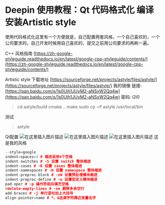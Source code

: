 # Deepin 使用教程：Qt 代码格式化  编译安装Artistic style

使用代码格式化这里有一个方便就是，自己配置两套风格，一个自己喜欢的，一个公司要求的。自己开发时候用自己喜欢的，提交之前用公司要求的再刷一遍。

C++ 风格指南
[https://zh-google-styleguide.readthedocs.io/en/latest/google-cpp-styleguide/contents/](https://zh-google-styleguide.readthedocs.io/en/latest/google-cpp-styleguide/contents/)

Artistic style 下载地址
 [https://sourceforge.net/projects/astyle/files/astyle/](https://sourceforge.net/projects/astyle/files/astyle/)
我的镜像
链接: [https://pan.baidu.com/s/1s0Uih1JUvM2-aNSxW2Qq4w](https://pan.baidu.com/s/1s0Uih1JUvM2-aNSxW2Qq4w)  密码: i2i0

> cd astyle/build 
> cmake .. 
> make 
> sudo cp -rf astyle /usr/local/bin

测试
> astyle

Qt配置
![在这里插入图片描述](https://img-blog.csdnimg.cn/20191115133045637.png?x-oss-process=image/watermark,type_ZmFuZ3poZW5naGVpdGk,shadow_10,text_aHR0cHM6Ly9ibG9nLmNzZG4ubmV0L2ExNTAwNTc4NDMyMA==,size_16,color_FFFFFF,t_70)
![在这里插入图片描述](https://img-blog.csdnimg.cn/20191115133050295.png?x-oss-process=image/watermark,type_ZmFuZ3poZW5naGVpdGk,shadow_10,text_aHR0cHM6Ly9ibG9nLmNzZG4ubmV0L2ExNTAwNTc4NDMyMA==,size_16,color_FFFFFF,t_70)
![在这里插入图片描述](https://img-blog.csdnimg.cn/20191115133104134.png?x-oss-process=image/watermark,type_ZmFuZ3poZW5naGVpdGk,shadow_10,text_aHR0cHM6Ly9ibG9nLmNzZG4ubmV0L2ExNTAwNTc4NDMyMA==,size_16,color_FFFFFF,t_70)
这是我的风格

```cpp
--style=google
indent=spaces=4 # 缩进采用4个空格
indent-switches # -S 设置 switch 整体缩进
indent-cases # -K 设置 cases 整体缩进
indent-namespaces # -N 设置 namespace 整体缩进
indent-preproc-block # -xW 设置预处理模块缩进
indent-preproc-define # -w 设置宏定义模块缩进 
pad-oper # -p 操作符前后填充空格
#delete-empty-lines # -xe 删除多余空行
add-braces # -j 单行语句加上大括号
align-pointer=name # *、&这类字符靠近变量名字
```
  
    
    




